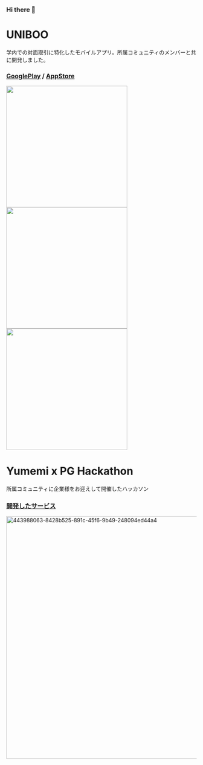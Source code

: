 ### Hi there 👋

<!--
**kota78/kota78** is a ✨ _special_ ✨ repository because its `README.md` (this file) appears on your GitHub profile.

Here are some ideas to get you started:

- 🔭 I’m currently working on ...
- 🌱 I’m currently learning ...
- 👯 I’m looking to collaborate on ...
- 🤔 I’m looking for help with ...
- 💬 Ask me about ...
- 📫 How to reach me: ...
- 😄 Pronouns: ...
- ⚡ Fun fact: ...
-->

<!-- [![Anurag's GitHub stats](https://github-readme-stats.vercel.app/api?username=kota78)](https://github.com/anuraghazra/github-readme-stats) -->

# UNIBOO
学内での対面取引に特化したモバイルアプリ。所属コミュニティのメンバーと共に開発しました。
### [GooglePlay](https://play.google.com/store/apps/details?id=kota1725.tradeApp) / [AppStore](https://apps.apple.com/dk/app/uniboo/id6479956266)
<img src="https://github.com/user-attachments/assets/7fa5fdbd-8dec-4c6f-90b8-e77c7a0ab070" width=320 />
<img src="https://github.com/user-attachments/assets/a5047f97-0d6c-455a-831e-749fe812ff00" width=320 />
<img src="https://github.com/user-attachments/assets/4fcb3701-2a54-411a-8e15-2b753a878668" width=320 />

# Yumemi x PG Hackathon
所属コミュニティに企業様をお迎えして開催したハッカソン
### [開発したサービス](https://github.com/shinonome-inc/yumemi-pg-hackathon-team2)
<img width="640" alt="443988063-8428b525-891c-45f6-9b49-248094ed44a4" src="https://github.com/user-attachments/assets/29c43c14-ecd0-4426-939b-0379573b4883" />
